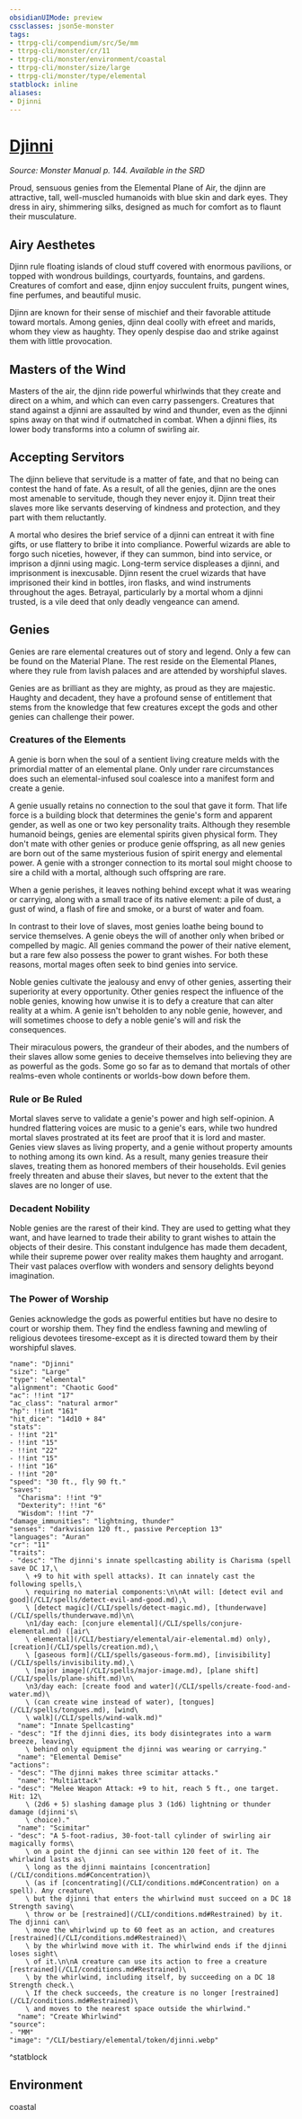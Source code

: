 ```yaml
---
obsidianUIMode: preview
cssclasses: json5e-monster
tags:
- ttrpg-cli/compendium/src/5e/mm
- ttrpg-cli/monster/cr/11
- ttrpg-cli/monster/environment/coastal
- ttrpg-cli/monster/size/large
- ttrpg-cli/monster/type/elemental
statblock: inline
aliases:
- Djinni
---
```

# [Djinni](CLI/bestiary/elemental/djinni.md)
*Source: Monster Manual p. 144. Available in the <span title='Systems Reference Document (5.1)'>SRD</span>*  

Proud, sensuous genies from the Elemental Plane of Air, the djinn are attractive, tall, well-muscled humanoids with blue skin and dark eyes. They dress in airy, shimmering silks, designed as much for comfort as to flaunt their musculature.

## Airy Aesthetes

Djinn rule floating islands of cloud stuff covered with enormous pavilions, or topped with wondrous buildings, courtyards, fountains, and gardens. Creatures of comfort and ease, djinn enjoy succulent fruits, pungent wines, fine perfumes, and beautiful music.

Djinn are known for their sense of mischief and their favorable attitude toward mortals. Among genies, djinn deal coolly with efreet and marids, whom they view as haughty. They openly despise dao and strike against them with little provocation.

## Masters of the Wind

Masters of the air, the djinn ride powerful whirlwinds that they create and direct on a whim, and which can even carry passengers. Creatures that stand against a djinni are assaulted by wind and thunder, even as the djinni spins away on that wind if outmatched in combat. When a djinni flies, its lower body transforms into a column of swirling air.

## Accepting Servitors

The djinn believe that servitude is a matter of fate, and that no being can contest the hand of fate. As a result, of all the genies, djinn are the ones most amenable to servitude, though they never enjoy it. Djinn treat their slaves more like servants deserving of kindness and protection, and they part with them reluctantly.

A mortal who desires the brief service of a djinni can entreat it with fine gifts, or use flattery to bribe it into compliance. Powerful wizards are able to forgo such niceties, however, if they can summon, bind into service, or imprison a djinni using magic. Long-term service displeases a djinni, and imprisonment is inexcusable. Djinn resent the cruel wizards that have imprisoned their kind in bottles, iron flasks, and wind instruments throughout the ages. Betrayal, particularly by a mortal whom a djinni trusted, is a vile deed that only deadly vengeance can amend.

## Genies

Genies are rare elemental creatures out of story and legend. Only a few can be found on the Material Plane. The rest reside on the Elemental Planes, where they rule from lavish palaces and are attended by worshipful slaves.

Genies are as brilliant as they are mighty, as proud as they are majestic. Haughty and decadent, they have a profound sense of entitlement that stems from the knowledge that few creatures except the gods and other genies can challenge their power.

### Creatures of the Elements

A genie is born when the soul of a sentient living creature melds with the primordial matter of an elemental plane. Only under rare circumstances does such an elemental-infused soul coalesce into a manifest form and create a genie.

A genie usually retains no connection to the soul that gave it form. That life force is a building block that determines the genie's form and apparent gender, as well as one or two key personality traits. Although they resemble humanoid beings, genies are elemental spirits given physical form. They don't mate with other genies or produce genie offspring, as all new genies are born out of the same mysterious fusion of spirit energy and elemental power. A genie with a stronger connection to its mortal soul might choose to sire a child with a mortal, although such offspring are rare.

When a genie perishes, it leaves nothing behind except what it was wearing or carrying, along with a small trace of its native element: a pile of dust, a gust of wind, a flash of fire and smoke, or a burst of water and foam.

In contrast to their love of slaves, most genies loathe being bound to service themselves. A genie obeys the will of another only when bribed or compelled by magic. All genies command the power of their native element, but a rare few also possess the power to grant wishes. For both these reasons, mortal mages often seek to bind genies into service.

Noble genies cultivate the jealousy and envy of other genies, asserting their superiority at every opportunity. Other genies respect the influence of the noble genies, knowing how unwise it is to defy a creature that can alter reality at a whim. A genie isn't beholden to any noble genie, however, and will sometimes choose to defy a noble genie's will and risk the consequences.

Their miraculous powers, the grandeur of their abodes, and the numbers of their slaves allow some genies to deceive themselves into believing they are as powerful as the gods. Some go so far as to demand that mortals of other realms-even whole continents or worlds-bow down before them.

### Rule or Be Ruled

Mortal slaves serve to validate a genie's power and high self-opinion. A hundred flattering voices are music to a genie's ears, while two hundred mortal slaves prostrated at its feet are proof that it is lord and master. Genies view slaves as living property, and a genie without property amounts to nothing among its own kind. As a result, many genies treasure their slaves, treating them as honored members of their households. Evil genies freely threaten and abuse their slaves, but never to the extent that the slaves are no longer of use.

### Decadent Nobility

Noble genies are the rarest of their kind. They are used to getting what they want, and have learned to trade their ability to grant wishes to attain the objects of their desire. This constant indulgence has made them decadent, while their supreme power over reality makes them haughty and arrogant. Their vast palaces overflow with wonders and sensory delights beyond imagination.

### The Power of Worship

Genies acknowledge the gods as powerful entities but have no desire to court or worship them. They find the endless fawning and mewling of religious devotees tiresome-except as it is directed toward them by their worshipful slaves.

```statblock
"name": "Djinni"
"size": "Large"
"type": "elemental"
"alignment": "Chaotic Good"
"ac": !!int "17"
"ac_class": "natural armor"
"hp": !!int "161"
"hit_dice": "14d10 + 84"
"stats":
- !!int "21"
- !!int "15"
- !!int "22"
- !!int "15"
- !!int "16"
- !!int "20"
"speed": "30 ft., fly 90 ft."
"saves":
  "Charisma": !!int "9"
  "Dexterity": !!int "6"
  "Wisdom": !!int "7"
"damage_immunities": "lightning, thunder"
"senses": "darkvision 120 ft., passive Perception 13"
"languages": "Auran"
"cr": "11"
"traits":
- "desc": "The djinni's innate spellcasting ability is Charisma (spell save DC 17,\
    \ +9 to hit with spell attacks). It can innately cast the following spells,\
    \ requiring no material components:\n\nAt will: [detect evil and good](/CLI/spells/detect-evil-and-good.md),\
    \ [detect magic](/CLI/spells/detect-magic.md), [thunderwave](/CLI/spells/thunderwave.md)\n\
    \n1/day each: [conjure elemental](/CLI/spells/conjure-elemental.md) ([air\
    \ elemental](/CLI/bestiary/elemental/air-elemental.md) only), [creation](/CLI/spells/creation.md),\
    \ [gaseous form](/CLI/spells/gaseous-form.md), [invisibility](/CLI/spells/invisibility.md),\
    \ [major image](/CLI/spells/major-image.md), [plane shift](/CLI/spells/plane-shift.md)\n\
    \n3/day each: [create food and water](/CLI/spells/create-food-and-water.md)\
    \ (can create wine instead of water), [tongues](/CLI/spells/tongues.md), [wind\
    \ walk](/CLI/spells/wind-walk.md)"
  "name": "Innate Spellcasting"
- "desc": "If the djinni dies, its body disintegrates into a warm breeze, leaving\
    \ behind only equipment the djinni was wearing or carrying."
  "name": "Elemental Demise"
"actions":
- "desc": "The djinni makes three scimitar attacks."
  "name": "Multiattack"
- "desc": "Melee Weapon Attack: +9 to hit, reach 5 ft., one target. Hit: 12\
    \ (2d6 + 5) slashing damage plus 3 (1d6) lightning or thunder damage (djinni's\
    \ choice)."
  "name": "Scimitar"
- "desc": "A 5-foot-radius, 30-foot-tall cylinder of swirling air magically forms\
    \ on a point the djinni can see within 120 feet of it. The whirlwind lasts as\
    \ long as the djinni maintains [concentration](/CLI/conditions.md#Concentration)\
    \ (as if [concentrating](/CLI/conditions.md#Concentration) on a spell). Any creature\
    \ but the djinni that enters the whirlwind must succeed on a DC 18 Strength saving\
    \ throw or be [restrained](/CLI/conditions.md#Restrained) by it. The djinni can\
    \ move the whirlwind up to 60 feet as an action, and creatures [restrained](/CLI/conditions.md#Restrained)\
    \ by the whirlwind move with it. The whirlwind ends if the djinni loses sight\
    \ of it.\n\nA creature can use its action to free a creature [restrained](/CLI/conditions.md#Restrained)\
    \ by the whirlwind, including itself, by succeeding on a DC 18 Strength check.\
    \ If the check succeeds, the creature is no longer [restrained](/CLI/conditions.md#Restrained)\
    \ and moves to the nearest space outside the whirlwind."
  "name": "Create Whirlwind"
"source":
- "MM"
"image": "/CLI/bestiary/elemental/token/djinni.webp"
```
^statblock

## Environment

coastal